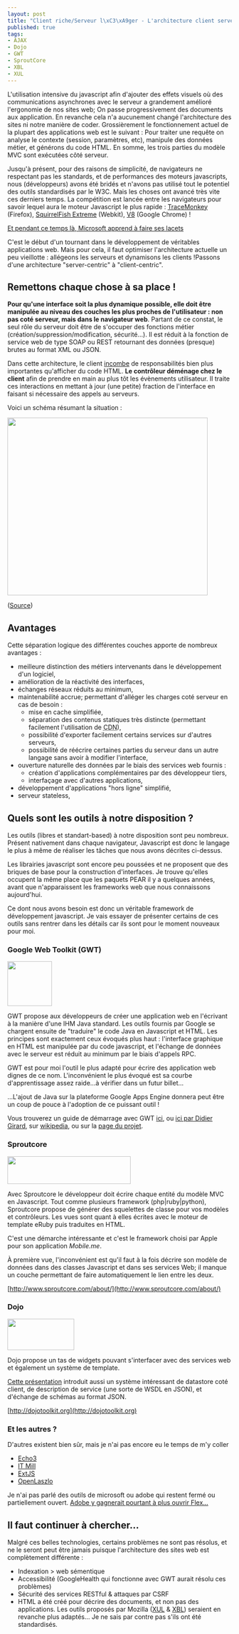 ```yaml
--- 
layout: post
title: "Client riche/Serveur l\xC3\xA9ger - L'architecture client serveur de demain"
published: true
tags: 
- AJAX
- Dojo
- GWT
- SproutCore
- XBL
- XUL
---
```


L'utilisation intensive du javascript afin d'ajouter des effets visuels où des communications asynchrones avec le serveur a grandement amélioré l'ergonomie de nos sites web; On passe progressivement des documents aux application. En revanche cela n'a aucunement changé l'architecture des sites ni notre manière de coder. Grossièrement le fonctionnement actuel de la plupart des applications web est le suivant : Pour traiter une requête on analyse le contexte (session, paramètres, etc), manipule des données métier, et générons du code HTML. En somme, les trois parties du modèle MVC sont exécutées côté serveur.

Jusqu'à présent, pour des raisons de simplicité, de navigateurs ne respectant pas les standards, et de performances des moteurs javascripts, nous (développeurs) avons été bridés et n'avons pas utilisé tout le potentiel des outils standardisés par le W3C. Mais les choses ont avancé très vite ces derniers temps. La compétition est lancée entre les navigateurs pour savoir lequel aura le moteur Javascript le plus rapide : [TraceMonkey](http://ejohn.org/blog/tracemonkey/) (Firefox), [SquirrelFish Extreme](http://webkit.org/blog/214/introducing-squirrelfish-extreme/) (Webkit), [V8](http://code.google.com/p/v8/) (Google Chrome) !

[Et pendant ce temps là, Microsoft apprend à faire ses lacets](http://standblog.org/blog/post/2008/09/19/SquirrelFish-Extreme)

C'est le début d'un tournant dans le développement de véritables applications web. Mais pour cela, il faut optimiser l'architecture actuelle un peu vieillotte : allégeons les serveurs et dynamisons les clients !Passons d'une architecture "server-centric" à "client-centric".

Remettons chaque chose à sa place !
-----------------------------------

__Pour qu'une interface soit la plus dynamique possible, elle doit être manipulée au niveau des couches les plus proches de l'utilisateur : non pas coté serveur, mais dans le navigateur web__. Partant de ce constat, le seul rôle du serveur doit être de s'occuper des fonctions métier (création/suppression/modification, sécurité...). Il est réduit à la fonction de service web de type <acronym>SOAP</acronym> ou <acronym>REST</acronym> retournant des données (presque) brutes au format XML ou JSON.

Dans cette architecture, le client [incombe](http://www.youtube.com/watch?v=HoA6debXqOM) de responsabilités bien plus importantes qu'afficher du code HTML. __Le contrôleur déménage chez le client__ afin de prendre en main au plus tôt les évènements utilisateur. Il traite ces interactions en mettant à jour (une petite) fraction de l'interface en faisant si nécessaire des appels au serveurs.

Voici un schéma résumant la situation :

<a href="http://wp.didry.info/wp-content/uploads/2010/03/client-server-20-architecture1.png"><img class="aligncenter size-full wp-image-187" title="client-server-20-architecture1" src="http://wp.didry.info/wp-content/uploads/2010/03/client-server-20-architecture1.png" alt="" width="450" height="398" /></a>

([Source](http://www.it-eye.nl/weblog/2008/09/24/what-is-client-server-20))

Avantages
---------

Cette séparation logique des différentes couches apporte de nombreux avantages :

* meilleure distinction des métiers intervenants dans le développement d'un logiciel,
* amélioration de la réactivité des interfaces,
* échanges réseaux réduits au minimum,
* maintenabilité accrue; permettant d'alléger les charges coté serveur en cas de besoin :
  * mise en cache simplifiée,
  * séparation des contenus statiques très distincte (permettant facilement l'utilisation de <acronym title="Content delivery network">CDN</acronym>),
  * possibilité d'exporter facilement certains services sur d'autres serveurs,
  * possibilité de réécrire certaines parties du serveur dans un autre langage  sans avoir à modifier l'interface,
* ouverture naturelle des données par le biais des services web fournis :
  * création d'applications complémentaires par des développeur tiers,
  * interfaçage avec d'autres applications,
* développement d'applications "hors ligne" simplifié,
* serveur stateless,

Quels sont les outils à notre disposition ?
-------------------------------------------

Les outils (libres et standart-based) à notre disposition sont peu nombreux. Présent nativement dans chaque navigateur, Javascript est donc le langage le plus à même de réaliser les tâches que nous avons décrites ci-dessus.

Les librairies javascript sont encore peu poussées et ne proposent que des briques de base pour la construction d'interfaces. Je trouve qu'elles occupent la même place que les paquets PEAR il y a quelques années, avant que n'apparaissent les frameworks web que nous connaissons aujourd'hui.

Ce dont nous avons besoin est donc un véritable framework de développement javascript. Je vais essayer de présenter certains de ces outils sans rentrer dans les détails car ils sont pour le moment nouveaux pour moi.

### Google Web Toolkit (GWT) ###

<a href="http://wp.didry.info/wp-content/uploads/2010/03/gwt-logo.png"><img class="alignright size-full wp-image-190" title="gwt-logo" src="http://wp.didry.info/wp-content/uploads/2010/03/gwt-logo.png" alt="" width="100" height="100" /></a>

GWT propose aux développeurs de créer une application web en l'écrivant à la manière d'une IHM Java standard. Les outils fournis par Google se chargent ensuite de "traduire" le code Java en Javascript et HTML. Les principes sont exactement ceux évoqués plus haut : l'interface graphique en HTML est manipulée par du code javascript, et l'échange de données avec le serveur est réduit au minimum par le biais d'appels RPC.

GWT est pour moi l'outil le plus adapté pour écrire des application web dignes de ce nom. L'inconvénient le plus évoqué est sa courbe d'apprentissage assez raide...à vérifier dans un futur billet...

...L'ajout de Java sur la plateforme Google Apps Engine donnera peut être un coup de pouce à l'adoption de ce puissant outil !

Vous trouverez un guide de démarrage avec GWT [ici](http://www.vogella.de/articles/GWT/article.html), ou [ici par Didier Girard](http://www.slideshare.net/dgirard/gwt-gears-the-browser-is-the-platform/v1), sur [wikipedia](http://en.wikipedia.org/wiki/Google_Web_Toolkit), ou sur la [page du projet](http://code.google.com/webtoolkit/).

### Sproutcore ###

<a href="http://wp.didry.info/wp-content/uploads/2010/03/logo.png"><img class="alignright size-full wp-image-192" title="logo" src="http://wp.didry.info/wp-content/uploads/2010/03/logo.png" alt="" width="277" height="62" /></a>

Avec Sproutcore le développeur doit écrire chaque entité du modèle MVC en Javascript. Tout comme plusieurs framework (php|ruby|python), Sproutcore propose de générer des squelettes de classe pour vos modèles et contrôleurs. Les vues sont quant à elles écrites avec le moteur de template  eRuby puis traduites en HTML.

C'est une démarche intéressante et c'est le framework choisi par Apple pour son application <em>Mobile.me</em>.

À première vue, l'inconvénient est qu'il faut à la fois décrire son modèle de données dans des classes Javascript et dans ses services Web; il manque un couche permettant de faire automatiquement le lien entre les deux.

[http://www.sproutcore.com/about/](http://www.sproutcore.com/about/)

### Dojo ###

<a href="http://wp.didry.info/wp-content/uploads/2010/03/sellit.png"><img class="alignright size-thumbnail wp-image-194" title="sellit" src="http://wp.didry.info/wp-content/uploads/2010/03/sellit-150x70.png" alt="" width="150" height="70" /></a>

Dojo propose un tas de widgets pouvant s'interfacer avec des services web et également un système de template.

[Cette présentation](http://unclescript.blogspot.com/2008/10/tech-talk-on-thin-server-architecture.html) introduit aussi un système intéressant de datastore coté client, de description de service (une sorte de WSDL en JSON), et d'échange de schémas au format JSON.

[http://dojotoolkit.org](http://dojotoolkit.org)

### Et les autres ? ###

D'autres existent bien sûr, mais je n'ai pas encore eu le temps de m'y coller

* [Echo3](http://echo.nextapp.com/site/echo3)
* [IT Mill](http://www.itmill.com/itmill-toolkit)
* [ExtJS](http://extjs.com)
* [OpenLaszlo](http://www.openlaszlo.org)

Je n'ai pas parlé des outils de microsoft ou adobe qui restent fermé ou partiellement ouvert. [Adobe y gagnerait pourtant à plus ouvrir Flex...](http://ajaxian.com/archives/how-flash-can-join-the-open-web)

Il faut continuer à chercher...
-------------------------------

Malgré ces belles technologies, certains problèmes ne sont pas résolus, et ne le seront peut être jamais puisque l'architecture des sites web est complètement différente :

* Indexation > web sémentique
* Accessibilité (GoogleHealth qui fonctionne avec GWT aurait résolu ces problèmes)
* Sécurité des services RESTful & attaques par CSRF
* HTML a été créé pour décrire des documents, et non pas des applications. Les outils proposés par Mozilla ([XUL](http://fr.wikipedia.org/wiki/XUL) & [XBL](http://fr.wikipedia.org/wiki/XBL">XBL)) seraient en revanche plus adaptés... Je ne sais par contre pas s'ils ont été standardisés.
